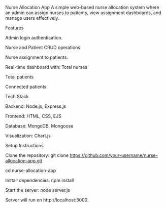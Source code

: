 Nurse Allocation App
A simple web-based nurse allocation system where an admin can assign nurses to patients, view assignment dashboards, and manage users effectively.

Features

Admin login authentication.

Nurse and Patient CRUD operations.

Nurse assignment to patients.

Real-time dashboard with:
Total nurses

Total patients

Connected patients

Tech Stack

Backend: Node.js, Express.js

Frontend: HTML, CSS, EJS

Database: MongoDB, Mongoose

Visualization: Chart.js

Setup Instructions

Clone the repository:
git clone https://github.com/your-username/nurse-allocation-app.git

cd nurse-allocation-app

Install dependencies:
npm install

Start the server:
node server.js

Server will run on http://localhost:3000.
